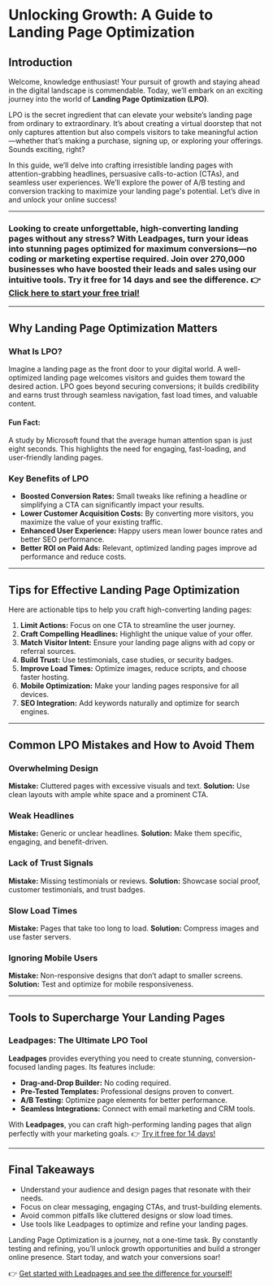 # Unlocking Growth: A Guide to Landing Page Optimization

## Introduction

Welcome, knowledge enthusiast! Your pursuit of growth and staying ahead in the digital landscape is commendable. Today, we’ll embark on an exciting journey into the world of **Landing Page Optimization (LPO)**. 

LPO is the secret ingredient that can elevate your website’s landing page from ordinary to extraordinary. It’s about creating a virtual doorstep that not only captures attention but also compels visitors to take meaningful action—whether that’s making a purchase, signing up, or exploring your offerings. Sounds exciting, right?

In this guide, we’ll delve into crafting irresistible landing pages with attention-grabbing headlines, persuasive calls-to-action (CTAs), and seamless user experiences. We’ll explore the power of A/B testing and conversion tracking to maximize your landing page's potential. Let’s dive in and unlock your online success!

---

### Looking to create unforgettable, high-converting landing pages without any stress? With **Leadpages**, turn your ideas into stunning pages optimized for maximum conversions—no coding or marketing expertise required. Join over 270,000 businesses who have boosted their leads and sales using our intuitive tools. Try it free for 14 days and see the difference. 👉 [Click here to start your free trial!](https://bit.ly/LEadPages)

---

## Why Landing Page Optimization Matters

### What Is LPO?

Imagine a landing page as the front door to your digital world. A well-optimized landing page welcomes visitors and guides them toward the desired action. LPO goes beyond securing conversions; it builds credibility and earns trust through seamless navigation, fast load times, and valuable content. 

#### Fun Fact:
A study by Microsoft found that the average human attention span is just eight seconds. This highlights the need for engaging, fast-loading, and user-friendly landing pages.

### Key Benefits of LPO

- **Boosted Conversion Rates:** Small tweaks like refining a headline or simplifying a CTA can significantly impact your results.
- **Lower Customer Acquisition Costs:** By converting more visitors, you maximize the value of your existing traffic.
- **Enhanced User Experience:** Happy users mean lower bounce rates and better SEO performance.
- **Better ROI on Paid Ads:** Relevant, optimized landing pages improve ad performance and reduce costs.

---

## Tips for Effective Landing Page Optimization

Here are actionable tips to help you craft high-converting landing pages:

1. **Limit Actions:** Focus on one CTA to streamline the user journey.
2. **Craft Compelling Headlines:** Highlight the unique value of your offer.
3. **Match Visitor Intent:** Ensure your landing page aligns with ad copy or referral sources.
4. **Build Trust:** Use testimonials, case studies, or security badges.
5. **Improve Load Times:** Optimize images, reduce scripts, and choose faster hosting.
6. **Mobile Optimization:** Make your landing pages responsive for all devices.
7. **SEO Integration:** Add keywords naturally and optimize for search engines.

---

## Common LPO Mistakes and How to Avoid Them

### Overwhelming Design
**Mistake:** Cluttered pages with excessive visuals and text.
**Solution:** Use clean layouts with ample white space and a prominent CTA.

### Weak Headlines
**Mistake:** Generic or unclear headlines.
**Solution:** Make them specific, engaging, and benefit-driven.

### Lack of Trust Signals
**Mistake:** Missing testimonials or reviews.
**Solution:** Showcase social proof, customer testimonials, and trust badges.

### Slow Load Times
**Mistake:** Pages that take too long to load.
**Solution:** Compress images and use faster servers.

### Ignoring Mobile Users
**Mistake:** Non-responsive designs that don’t adapt to smaller screens.
**Solution:** Test and optimize for mobile responsiveness.

---

## Tools to Supercharge Your Landing Pages

### Leadpages: The Ultimate LPO Tool

**Leadpages** provides everything you need to create stunning, conversion-focused landing pages. Its features include:

- **Drag-and-Drop Builder:** No coding required.
- **Pre-Tested Templates:** Professional designs proven to convert.
- **A/B Testing:** Optimize page elements for better performance.
- **Seamless Integrations:** Connect with email marketing and CRM tools.

With **Leadpages**, you can craft high-performing landing pages that align perfectly with your marketing goals. 👉 [Try it free for 14 days!](https://bit.ly/LEadPages)

---

## Final Takeaways

- Understand your audience and design pages that resonate with their needs.
- Focus on clear messaging, engaging CTAs, and trust-building elements.
- Avoid common pitfalls like cluttered designs or slow load times.
- Use tools like Leadpages to optimize and refine your landing pages.

Landing Page Optimization is a journey, not a one-time task. By constantly testing and refining, you’ll unlock growth opportunities and build a stronger online presence. Start today, and watch your conversions soar!

👉 [Get started with Leadpages and see the difference for yourself!](https://bit.ly/LEadPages)
